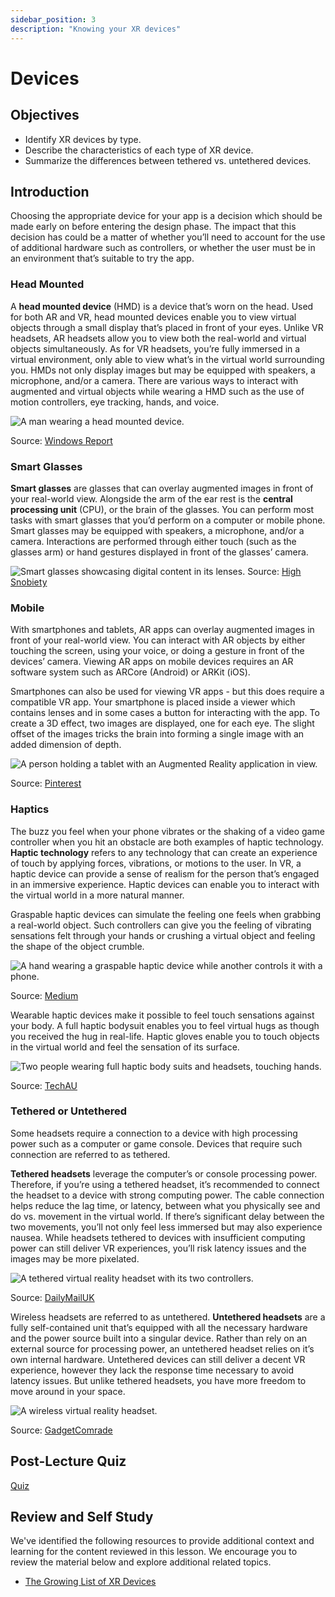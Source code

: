 ```yaml
---
sidebar_position: 3
description: "Knowing your XR devices"
---
```


# Devices

## Objectives

- Identify XR devices by type.
- Describe the characteristics of each type of XR device.
- Summarize the differences between tethered vs. untethered devices.

## Introduction

Choosing the appropriate device for your app is a decision which should be made early on before entering the design phase. The impact that this decision has could be a matter of whether you’ll need to account for the use of additional hardware such as controllers, or whether the user must be in an environment that’s suitable to try the app.

### Head Mounted

A **head mounted device** (HMD) is a device that’s worn on the head. Used for both AR and VR, head mounted devices enable you to view virtual objects through a small display that’s placed in front of your eyes. Unlike VR headsets, AR headsets allow you to view both the real-world and virtual objects simultaneously. As for VR headsets, you’re fully immersed in a virtual environment, only able to view what’s in the virtual world surrounding you. HMDs not only display images but may be equipped with speakers, a microphone, and/or a camera. There are various ways to interact with augmented and virtual objects while wearing a HMD such as the use of motion controllers, eye tracking, hands, and voice.

![A man wearing a head mounted device.](/images/head-mounted-device.jpg)

Source: [Windows Report](https://windowsreport.com/download-mr-playground-hololens-2/)

### Smart Glasses

**Smart glasses** are glasses that can overlay augmented images in front of your real-world view. Alongside the arm of the ear rest is the **central processing unit** (CPU), or the brain of the glasses. You can perform most tasks with smart glasses that you’d perform on a computer or mobile phone. Smart glasses may be equipped with speakers, a microphone, and/or a camera. Interactions are performed through either touch (such as the glasses arm) or hand gestures displayed in front of the glasses’ camera.

![Smart glasses showcasing digital content in its lenses.](/images/smart-glasses.png)
Source: [High Snobiety](https://www.highsnobiety.com/p/focals-smart-glasses/)

### Mobile

With smartphones and tablets, AR apps can overlay augmented images in front of your real-world view. You can interact with AR objects by either touching the screen, using your voice, or doing a gesture in front of the devices’ camera. Viewing AR apps on mobile devices requires an AR software system such as ARCore (Android) or ARKit (iOS).

Smartphones can also be used for viewing VR apps - but this does require a compatible VR app. Your smartphone is placed inside a viewer which contains lenses and in some cases a button for interacting with the app. To create a 3D effect, two images are displayed, one for each eye. The slight offset of the images tricks the brain into forming a single image with an added dimension of depth.

![A person holding a tablet with an Augmented Reality application in view.](/images/ar-tablet.jpg)

Source: [Pinterest](https://www.pinterest.co.uk/pin/1618549850501345/)

### Haptics

The buzz you feel when your phone vibrates or the shaking of a video game controller when you hit an obstacle are both examples of haptic technology. **Haptic technology** refers to any technology that can create an experience of touch by applying forces, vibrations, or motions to the user. In VR, a haptic device can provide a sense of realism for the person that’s engaged in an immersive experience. Haptic devices can enable you to interact with the virtual world in a more natural manner.

Graspable haptic devices can simulate the feeling one feels when grabbing a real-world object. Such controllers can give you the feeling of vibrating sensations felt through your hands or crushing a virtual object and feeling the shape of the object crumble.

![A hand wearing a graspable haptic device while another controls it with a phone.](/images/haptics.png)

Source: [Medium](https://medium.com/free-code-camp/haptics-for-mobile-ar-how-to-enhance-arkit-apps-with-a-sense-of-touch-151d9e9c9950)

Wearable haptic devices make it possible to feel touch sensations against your body. A full haptic bodysuit enables you to feel virtual hugs as though you received the hug in real-life. Haptic gloves enable you to touch objects in the virtual world and feel the sensation of its surface.

![Two people wearing full haptic body suits and headsets, touching hands.](/images/haptic-suit.jpg)

Source: [TechAU](https://techau.com.au/get-ready-to-feel-vr-with-a-full-body-haptic-suit/)

### Tethered or Untethered

Some headsets require a connection to a device with high processing power such as a computer or game console. Devices that require such connection are referred to as tethered.

**Tethered headsets** leverage the computer’s or console processing power. Therefore, if you’re using a tethered headset, it’s recommended to connect the headset to a device with strong computing power. The cable connection helps reduce the lag time, or latency, between what you physically see and do vs. movement in the virtual world. If there’s significant delay between the two movements, you’ll not only feel less immersed but may also experience nausea. While headsets tethered to devices with insufficient computing power can still deliver VR experiences, you’ll risk latency issues and the images may be more pixelated.

![A tethered virtual reality headset with its two controllers.](/images/tethered-headset.jpg)

Source: [DailyMailUK](https://www.dailymail.co.uk/sciencetech/article-8254251/Best-VR-headsets-escape-reality-short-while.html)

Wireless headsets are referred to as untethered. **Untethered headsets** are a fully self-contained unit that’s equipped with all the necessary hardware and the power source built into a singular device. Rather than rely on an external source for processing power, an untethered headset relies on it’s own internal hardware. Untethered devices can still deliver a decent VR experience, however they lack the response time necessary to avoid latency issues. But unlike tethered headsets, you have more freedom to move around in your space.

![A wireless virtual reality headset.](/images/wireless-headset.jpg)

Source: [GadgetComrade](https://gadgetcomrade.com/oculus-go-standalone/)

## Post-Lecture Quiz

[Quiz](https://ashy-plant-023e6671e.1.azurestaticapps.net/quiz/1)

## Review and Self Study

We've identified the following resources to provide additional context and learning for the content reviewed in this lesson. We encourage you to review the material below and explore additional related topics.

- [The Growing List of XR Devices](https://medium.com/xrpractices/the-growing-list-of-xr-devices-f102262e4a58)
